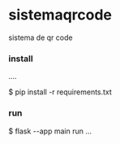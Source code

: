 # sistemaqrcode

sistema de qr code

### install
....

$ pip install -r requirements.txt

### run

$ flask --app main run
...